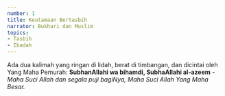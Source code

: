 ```yaml
---
number: 1
title: Keutamaan Bertasbih
narrator: Bukhari dan Muslim
topics:
- Tasbih
- Ibadah
---
```


Ada dua kalimah yang ringan di lidah, berat di timbangan, dan dicintai oleh Yang Maha Pemurah: **SubhanAllahi wa bihamdi, SubhaAllahi al-azeem** - *Maha Suci Allah dan segala puji bagiNya, Maha Suci Allah Yang Maha Besar.*
